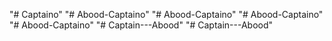 "# Captaino" 
"# Abood-Captaino" 
"# Abood-Captaino" 
"# Abood-Captaino" 
"# Abood-Captaino" 
"# Captain---Abood" 
"# Captain---Abood" 

